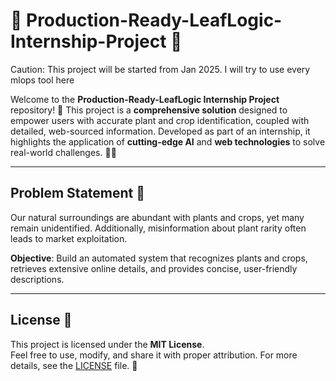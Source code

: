 # 🌿 Production-Ready-LeafLogic-Internship-Project 🌱  
Caution: This project will be started from Jan 2025.
I will try to use every mlops tool here

Welcome to the **Production-Ready-LeafLogic Internship Project** repository! 🌟 This project is a **comprehensive solution** designed to empower users with accurate plant and crop identification, coupled with detailed, web-sourced information. Developed as part of an internship, it highlights the application of **cutting-edge AI** and **web technologies** to solve real-world challenges. 🚀✨  

---

## Problem Statement 🌾  

Our natural surroundings are abundant with plants and crops, yet many remain unidentified. Additionally, misinformation about plant rarity often leads to market exploitation.  

**Objective**: Build an automated system that recognizes plants and crops, retrieves extensive online details, and provides concise, user-friendly descriptions.  

---


## License 📜  

This project is licensed under the **MIT License**.  
Feel free to use, modify, and share it with proper attribution. For more details, see the [LICENSE](LICENSE) file. 🌟  



